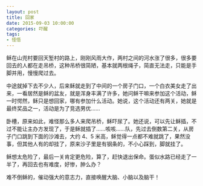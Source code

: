 ```yaml
---
layout: post
title: 回家
date: 2015-09-03 10:00:00
categories: 吓醒
tags:
- 怪悟
---
```

稣在山兜村要回天堑村的路上，刚刚风雨大作，两村之间的河水涨了很多，很多要回去的人都在走吊桥，这种吊桥很简陋，基本就两根绳子，简直无法走，只能是手脚并用，慢慢爬过去。

中途就掉下去不少人，后来稣就走到了中间的一个房子门口，一个白衣美女走了出来，一看居然是稣的盆友，就是浑身丰满了许多，她问稣干嘛来参加这个活动，稣一时愕然，稣只是想回家，哪有参加什么活动。她说，这个活动还有两关，她就是最终奖品之一，活动是为了竞选男优……

卧槽，原来如此，难怪那么多人来爬吊桥，稣吓尿了。她还说，可以先让稣插，不过不能让主办方发现了，于是稣就插了……咳咳……队，先过去倒数第二关，从房子门口跳到下面的沙滩去，大约 4、5 米高，稣觉得一点都不难就跳了，果然没事，但其他人有的却挂了，原来沙子里是有钢条的，不小心踩到，脚就挂了。

稣想太危险了，最后一关肯定更危险，算了，赶快退出保命。蛋似水路已经走了一半了，再回去也有难度，好惨，肿么办？

难不倒稣的，催动强大的意志力，直接唤醒大脑、小脑以及脑干！
